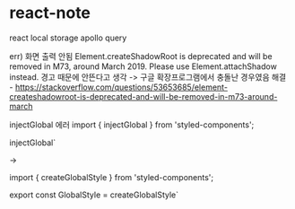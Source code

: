 # react-note
react local storage
apollo 
query

err) 
화면 출력 안됨
Element.createShadowRoot is deprecated and will be removed in M73, around March 2019. Please use Element.attachShadow instead.
경고 때문에 안뜬다고 생각  -> 구글 확장프로그램에서 충돌난 경우였음 
해결 - https://stackoverflow.com/questions/53653685/element-createshadowroot-is-deprecated-and-will-be-removed-in-m73-around-march

injectGlobal 에러 
import { injectGlobal } from 'styled-components';

injectGlobal`

-> 

import { createGlobalStyle } from 'styled-components';

export const GlobalStyle = createGlobalStyle`
